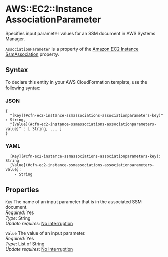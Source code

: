 # AWS::EC2::Instance AssociationParameter<a name="aws-properties-ec2-instance-ssmassociations-associationparameters"></a>

Specifies input parameter values for an SSM document in AWS Systems Manager\.

 `AssociationParameter` is a property of the [ Amazon EC2 Instance SsmAssociation](https://docs.aws.amazon.com/AWSCloudFormation/latest/UserGuide/aws-properties-ec2-instance-ssmassociations.html) property\.

## Syntax<a name="aws-properties-ec2-instance-ssmassociations-associationparameters-syntax"></a>

To declare this entity in your AWS CloudFormation template, use the following syntax:

### JSON<a name="aws-properties-ec2-instance-ssmassociations-associationparameters-syntax.json"></a>

```
{
  "[Key](#cfn-ec2-instance-ssmassociations-associationparameters-key)" : String,
  "[Value](#cfn-ec2-instance-ssmassociations-associationparameters-value)" : [ String, ... ]
}
```

### YAML<a name="aws-properties-ec2-instance-ssmassociations-associationparameters-syntax.yaml"></a>

```
  [Key](#cfn-ec2-instance-ssmassociations-associationparameters-key): String
  [Value](#cfn-ec2-instance-ssmassociations-associationparameters-value): 
    - String
```

## Properties<a name="aws-properties-ec2-instance-ssmassociations-associationparameters-properties"></a>

`Key`  <a name="cfn-ec2-instance-ssmassociations-associationparameters-key"></a>
The name of an input parameter that is in the associated SSM document\.  
*Required*: Yes  
*Type*: String  
*Update requires*: [No interruption](https://docs.aws.amazon.com/AWSCloudFormation/latest/UserGuide/using-cfn-updating-stacks-update-behaviors.html#update-no-interrupt)

`Value`  <a name="cfn-ec2-instance-ssmassociations-associationparameters-value"></a>
The value of an input parameter\.  
*Required*: Yes  
*Type*: List of String  
*Update requires*: [No interruption](https://docs.aws.amazon.com/AWSCloudFormation/latest/UserGuide/using-cfn-updating-stacks-update-behaviors.html#update-no-interrupt)
